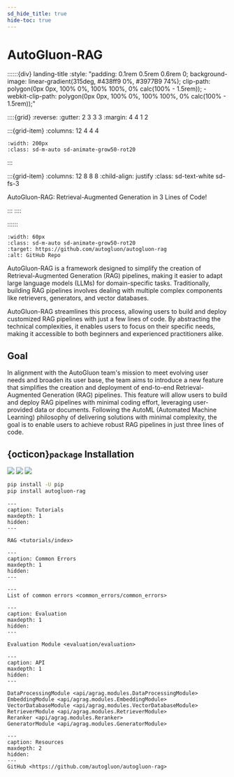 ```yaml
---
sd_hide_title: true
hide-toc: true
---
```


# AutoGluon-RAG

::::::{div} landing-title
:style: "padding: 0.1rem 0.5rem 0.6rem 0; background-image: linear-gradient(315deg, #438ff9 0%, #3977B9 74%); clip-path: polygon(0px 0px, 100% 0%, 100% 100%, 0% calc(100% - 1.5rem)); -webkit-clip-path: polygon(0px 0px, 100% 0%, 100% 100%, 0% calc(100% - 1.5rem));"

::::{grid}
:reverse:
:gutter: 2 3 3 3
:margin: 4 4 1 2

:::{grid-item}
:columns: 12 4 4 4

```{image} ./_static/autogluon-s.png
:width: 200px
:class: sd-m-auto sd-animate-grow50-rot20
```
:::

:::{grid-item}
:columns: 12 8 8 8
:child-align: justify
:class: sd-text-white sd-fs-3

AutoGluon-RAG: Retrieval-Augmented Generation in 3 Lines of Code!

:::
::::

::::::

```{figure} ./_static/github.png
:width: 60px
:class: sd-m-auto sd-animate-grow50-rot20
:target: https://github.com/autogluon/autogluon-rag
:alt: GitHub Repo
```


AutoGluon-RAG is a framework designed to simplify the creation of Retrieval-Augmented Generation (RAG) pipelines, making it easier to adapt large language models (LLMs) for domain-specific tasks. Traditionally, building RAG pipelines involves dealing with multiple complex components like retrievers, generators, and vector databases.

AutoGluon-RAG streamlines this process, allowing users to build and deploy customized RAG pipelines with just a few lines of code. By abstracting the technical complexities, it enables users to focus on their specific needs, making it accessible to both beginners and experienced practitioners alike.

## Goal
In alignment with the AutoGluon team's mission to meet evolving user needs and broaden its user base, the team aims to introduce a new feature that simplifies the creation and deployment of end-to-end Retrieval-Augmented Generation (RAG) pipelines. This feature will allow users to build and deploy RAG pipelines with minimal coding effort, leveraging user-provided data or documents. Following the AutoML (Automated Machine Learning) philosophy of delivering solutions with minimal complexity, the goal is to enable users to achieve robust RAG pipelines in just three lines of code.

## {octicon}`package` Installation

![](https://img.shields.io/pypi/pyversions/autogluon-rag)
![](https://img.shields.io/pypi/v/autogluon-rag.svg)
![](https://img.shields.io/pypi/dm/autogluon-rag)

```bash
pip install -U pip
pip install autogluon-rag
```

```{toctree}
---
caption: Tutorials
maxdepth: 1
hidden:
---

RAG <tutorials/index>
```

```{toctree}
---
caption: Common Errors
maxdepth: 1
hidden:
---

---
List of common errors <common_errors/common_errors>
```

```{toctree}
---
caption: Evaluation
maxdepth: 1
hidden:
---

Evaluation Module <evaluation/evaluation>
```

```{toctree}
---
caption: API
maxdepth: 1
hidden:
---

DataProcessingModule <api/agrag.modules.DataProcessingModule>
EmbeddingModule <api/agrag.modules.EmbeddingModule>
VectorDatabaseModule <api/agrag.modules.VectorDatabaseModule>
RetrieverModule <api/agrag.modules.RetrieverModule>
Reranker <api/agrag.modules.Reranker>
GeneratorModule <api/agrag.modules.GeneratorModule>
```

```{toctree}
---
caption: Resources
maxdepth: 2
hidden:
---
GitHub <https://github.com/autogluon/autogluon-rag>
```

